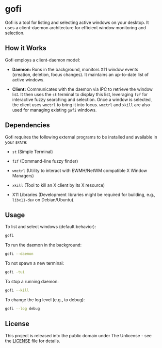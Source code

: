 # gofi

Gofi is a tool for listing and selecting active windows on your desktop. It uses a
client-daemon architecture for efficient window monitoring and selection.

## How it Works

Gofi employs a client-daemon model:

*   **Daemon:** Runs in the background, monitors X11 window events (creation,
    deletion, focus changes). It maintains an up-to-date list of active windows.

*   **Client:** Communicates with the daemon via IPC to retrieve the window list.
    It then uses the `st` terminal to display this list, leveraging `fzf` for
    interactive fuzzy searching and selection. Once a window is selected, the
    client uses `wmctrl` to bring it into focus. `wmctrl` and `xkill` are also
    used for managing existing `gofi` windows.

## Dependencies

Gofi requires the following external programs to be installed and available in your
`$PATH`:

*   `st` (Simple Terminal)
*   `fzf` (Command-line fuzzy finder)
*   `wmctrl` (Utility to interact with EWMH/NetWM compatible X Window Managers)
*   `xkill` (Tool to kill an X client by its X resource)

*   X11 Libraries (Development libraries might be required for building, e.g.,
    `libx11-dev` on Debian/Ubuntu).

## Usage

To list and select windows (default behavior):
```bash
gofi
```

To run the daemon in the background:
```bash
gofi --daemon
```

To not spawn a new terminal:
```bash
gofi -tui
```

To stop a running daemon:
```bash
gofi --kill
```

To change the log level (e.g., to debug):
```bash
gofi --log debug
```

## License

This project is released into the public domain under The Unlicense - see the
[LICENSE](LICENSE) file for details.